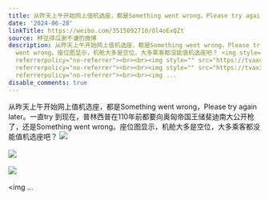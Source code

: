 ```yaml
---
title: 从昨天上午开始网上值机选座，都是Something went wrong，Please try again later。一直try 到现在，普林西普在110年前都要向奥匈帝国王储斐迪南大公开枪了，还...
date: '2024-06-28'
linkTitle: https://weibo.com/3515092710/Ol4oExQZt
source: 种豆得瓜谢不谦的微博
description: 从昨天上午开始网上值机选座，都是Something went wrong，Please try again later。一直try 到现在，普林西普在110年前都要向奥匈帝国王储斐迪南大公开枪了，还是Something
  went wrong。座位图显示，机舱大多是空位，大多乘客都没能值机选座吧？ <img style="" src="https://tvax1.sinaimg.cn/large/d1840ee6gy1hr4ye6fa3ij20xw230gwj.jpg"
  referrerpolicy="no-referrer"><br><br><img style="" src="https://tvax4.sinaimg.cn/large/d1840ee6gy1hr4ye8lerxj20xw2300xk.jpg"
  referrerpolicy="no-referrer"><br><br><img style="" src="https://tvax3.sinaimg.cn/large/d1840ee6gy1hr4ye9org3j20xw2300xs.jpg"
  referrerpolicy="no-referrer"><br><br><img ...
disable_comments: true
---
```

从昨天上午开始网上值机选座，都是Something went wrong，Please try again later。一直try 到现在，普林西普在110年前都要向奥匈帝国王储斐迪南大公开枪了，还是Something went wrong。座位图显示，机舱大多是空位，大多乘客都没能值机选座吧？ <img style="" src="https://tvax1.sinaimg.cn/large/d1840ee6gy1hr4ye6fa3ij20xw230gwj.jpg" referrerpolicy="no-referrer"><br><br><img style="" src="https://tvax4.sinaimg.cn/large/d1840ee6gy1hr4ye8lerxj20xw2300xk.jpg" referrerpolicy="no-referrer"><br><br><img style="" src="https://tvax3.sinaimg.cn/large/d1840ee6gy1hr4ye9org3j20xw2300xs.jpg" referrerpolicy="no-referrer"><br><br><img ...
